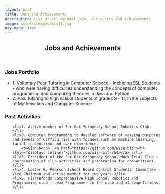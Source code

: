 ```yaml
---
layout: post
title: Jobs and Achievements
description: List of all my past jobs, activities and achievements
image: assets/images/pic11.jpg
nav-menu: true
---
```


<!-- Main -->
<div id="main" class="alt">


<!-- One -->
<section id="one">
	<div class="inner">
		<header class="major">
			<h1>Jobs and Achievements</h1>
		</header>
    </div>


<h3>Jobs Portfolio</h3>

<ul class="alt">
    <li>1. Voluntary Peer Tutoring in Computer Science - Including ESL Students - who were having difficulties understanding the concepts of computer programming and computing theories in Java and Python.</li>
    <li>2. Paid tutoring to high school students of grades 9 - 11, in the subjects of Mathematics and Computer Science.</li>
</ul>



<h3>Past Activities</h3>

<ul class="alt">

    <li>1. Active member of Bur Oak Secondary School Robotics Club.</li> 
    <li>2. Computer Programming to develop software of varying purposes and levels of difficulties with focuses such as machine learning, facial recognition and user experience. 
        <b>Github</b>: <a href="https://github.com/wise-bit"><h4 style="display: inline;">github.com/wise-bit</h4></a> </li>
    <li>3. President of the Bur Oak Secondary School Mock Trial Club - coordination of club activities and preparation for competitions.</li>
    <li>4. Lester B. Pearson School Board Central Students' Committee - Vice Chairman and active member for two years.</li>
    <li>5. Pierrefonds Comprehensive High School Robotics and Programming club - Lead Programmer in the club and at competitions.</li>

</ul>

</section>

<div>
